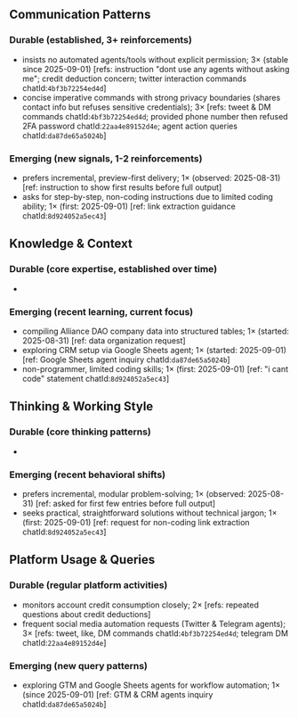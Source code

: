 ## Communication Patterns
### Durable (established, 3+ reinforcements)
- insists no automated agents/tools without explicit permission; 3× (stable since 2025-09-01) [refs: instruction "dont use any agents without asking me"; credit deduction concern; twitter interaction commands chatId:`4bf3b72254ed4d`]
- concise imperative commands with strong privacy boundaries (shares contact info but refuses sensitive credentials); 3× [refs: tweet & DM commands chatId:`4bf3b72254ed4d`; provided phone number then refused 2FA password chatId:`22aa4e89152d4e`; agent action queries chatId:`da87de65a5024b`]

### Emerging (new signals, 1-2 reinforcements)
- prefers incremental, preview-first delivery; 1× (observed: 2025-08-31) [ref: instruction to show first results before full output]
- asks for step-by-step, non-coding instructions due to limited coding ability; 1× (first: 2025-09-01) [ref: link extraction guidance chatId:`8d924052a5ec43`]

## Knowledge & Context
### Durable (core expertise, established over time)
- 

### Emerging (recent learning, current focus)  
- compiling Alliance DAO company data into structured tables; 1× (started: 2025-08-31) [ref: data organization request]
- exploring CRM setup via Google Sheets agent; 1× (started: 2025-09-01) [ref: Google Sheets agent inquiry chatId:`da87de65a5024b`]
- non-programmer, limited coding skills; 1× (first: 2025-09-01) [ref: "i cant code" statement chatId:`8d924052a5ec43`]

## Thinking & Working Style
### Durable (core thinking patterns)
- 

### Emerging (recent behavioral shifts)
- prefers incremental, modular problem-solving; 1× (observed: 2025-08-31) [ref: asked for first few entries before full output]
- seeks practical, straightforward solutions without technical jargon; 1× (first: 2025-09-01) [ref: request for non-coding link extraction chatId:`8d924052a5ec43`]

## Platform Usage & Queries
### Durable (regular platform activities)
- monitors account credit consumption closely; 2× [refs: repeated questions about credit deductions]
- frequent social media automation requests (Twitter & Telegram agents); 3× [refs: tweet, like, DM commands chatId:`4bf3b72254ed4d`; telegram DM chatId:`22aa4e89152d4e`]

### Emerging (new query patterns)
- exploring GTM and Google Sheets agents for workflow automation; 1× (since 2025-09-01) [ref: GTM & CRM agents inquiry chatId:`da87de65a5024b`]